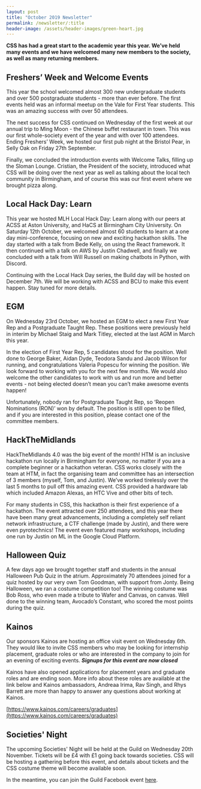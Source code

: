 ```yaml
---
layout: post
title: "October 2019 Newsletter"
permalink: /newsletter/:title
header-image: /assets/header-images/green-heart.jpg
---
```


**CSS has had a great start to the academic year this year. We’ve held many events and we have welcomed many new members to the society, as well as many returning members.**

## Freshers’ Week and Welcome Events
This year the school welcomed almost 300 new undergraduate students and over 500 postgraduate students - more than ever before. The first events held was an informal meetup on the Vale for First Year students. This was an amazing success with over 50 attendees. 

The next success for CSS continued on Wednesday of the first week at our annual trip to Ming Moon - the Chinese buffet restaurant in town. This was our first whole-society event of the year and with over 100 attendees. Ending Freshers’ Week, we hosted our first pub night at the Bristol Pear, in Selly Oak on Friday 27th September. 

Finally, we concluded the introduction events with Welcome Talks, filling up the Sloman Lounge. Cristian, the President of the society, introduced what CSS will be doing over the next year as well as talking about the local tech community in Birmingham, and of course this was our first event where we brought pizza along.

## Local Hack Day: Learn
This year we hosted MLH Local Hack Day: Learn along with our peers at ACSS at Aston University, and HaCS at Birmingham City University. On Saturday 12th October, we welcomed almost 60 students to learn at a one day mini-conference, focusing on new and exciting hackathon skills. The day started with a talk from Bede Kelly, on using the React framework. It then continued with a talk on AWS by Justin Chadwell, and finally we concluded with a talk from Will Russell on making chatbots in Python, with Discord. 

Continuing with the Local Hack Day series, the Build day will be hosted on December 7th. We will be working with ACSS and BCU to make this event happen. Stay tuned for more details.

## EGM
On Wednesday 23rd October, we hosted an EGM to elect a new First Year Rep and a Postgraduate Taught Rep. These positions were previously held in interim by Michael Staig and Mark Titley, elected at the last AGM in March this year. 

In the election of First Year Rep, 5 candidates stood for the position. Well done to George Baker, Aidan Dyde, Teodora Sandu and Jacob Wilson for running, and congratulations Valeria Popescu for winning the position. We look forward to working with you for the next few months. We would also welcome the other candidates to work with us and run more and better events - not being elected doesn’t mean you can’t make awesome events happen!

Unfortunately, nobody ran for Postgraduate Taught Rep, so ‘Reopen Nominations (RON)’ won by default. The position is still open to be filled, and if you are interested in this position, please contact one of the committee members. 

## HackTheMidlands
HackTheMidlands 4.0 was the big event of the month! HTM is an inclusive hackathon run locally in Birmingham for everyone, no matter if you are a complete beginner or a hackathon veteran. CSS works closely with the team at HTM, in fact the organising team and committee has an intersection of 3 members (myself, Tom, and Justin). We’ve worked tirelessly over the last 5 months to pull off this amazing event. CSS provided a hardware lab which included Amazon Alexas, an HTC Vive and other bits of tech.

For many students in CSS, this hackathon is their first experience of a hackathon. The event attracted over 250 attendees, and this year there have been many great advancements, including a completely self reliant network infrastructure, a CTF challenge (made by Justin), and there were even pyrotechnics! The event even featured many workshops, including one run by Justin on ML in the Google Cloud Platform.

## Halloween Quiz
A few days ago we brought together staff and students in the annual Halloween Pub Quiz in the atrium. Approximately 70 attendees joined for a quiz hosted by our very own Tom Goodman, with support from Jonty. Being Halloween, we ran a costume competition too! The winning costume was Bob Ross, who even made a tribute to Wafer and Canvas, on canvas. Well done to the winning team, Avocado’s Constant, who scored the most points during the quiz.

## Kainos
Our sponsors Kainos are hosting an office visit event on Wednesday 6th. They would like to invite CSS members who may be looking for internship placement, graduate roles or who are interested in the company to join for an evening of exciting events. 
_**Signups for this event are now closed**_

Kainos have also opened applications for placement years and graduate roles and are ending soon. More info about these roles are available at the link below and Kainos ambassadors, Andreaa Irima, Rav Singh, and Rhys Barrett are more than happy to answer any questions about working at Kainos.

[https://www.kainos.com/careers/graduates](https://www.kainos.com/careers/graduates)

## Societies' Night
The upcoming Societies' Night will be held at the Guild on Wednesday 20th November. Tickets will be £4 with £1 going back towards societies. CSS will be hosting a gathering before this event, and details about tickets and the CSS costume theme will become available soon. 

In the meantime, you can join the Guild Facebook event [here](https://www.facebook.com/events/806462179789020/).


